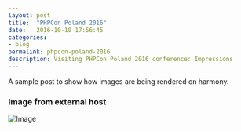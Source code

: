 ```yaml
---
layout: post
title:  "PHPCon Poland 2016"
date:   2016-10-10 17:56:45
categories:
- blog
permalink: phpcon-poland-2016
description: Visiting PHPCon Poland 2016 conference: Impressions
---
```


A sample post to show how images are being rendered on harmony.

### Image from external host

![Image](http://placekitten.com/g/900/300)